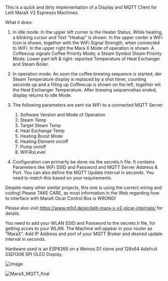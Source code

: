 This is a quick and dirty implementation of a Display and MQTT Client for Lelit MaraX V2 Espresso Machines.

What it does: 

1) In idle mode:
In the upper left corner is the Heater Status. While heating, a blinking cursor and Text "Heatup" is shown.
In the upper center a WiFi Icon is shown, together with the WiFi Signal Strength, when connected to WiFi.
In the upper right the Mara X Mode of operation is shown. A Coffeecup signals Coffee Priority Mode; a Steam Symbol Steam Priority Mode.
Lower part left & right: reported Temperature of Heat Exchanger and Steam Boiler.

2) In operation mode:
As soon the coffee brewing sequence is started, der Steam Temperature display is replaced by a shot timer, counting seconds up and a filling up Coffeecup is shown on the left, together wit the Heat Exchanger Temperature.
After brewing sequencehas ended, display returns to idle Mode. 

3) The following parameters are sent via WiFi to a connected MQTT Server

      1. Software Version and Mode of Operation
      2. Steam Temp
      3. Target Steam Temp
      4. Heat Exchange Temp
      5. Heating Boost Mode
      6. Heating Element on/off
      7. Pump on/off
      8. WiFiRxLevel

4. Configuration can primarily be done via the secrets.h file.
   It contains Parameters like WiFi SSID and Password and MQTT Server Address & Port. You can also define the MQTT Update Interval in seconds.
   You need to match this based on your requirements.

   

Despite many other similar projects, this one is using the correct wiring and coding!
Please TAKE CARE, as most information in the Web regarding how to interface with MaraX Gicar Control Box is WRONG! 

Please also visit https://www.m1n1.de/en/lelit-mara-x-v2-gicar-internals/ for details.

You need to add your WLAN SSID and Password to the secrets.h file, for getting acces to your WLAN. The Machine will appear in your router as "MaraX".
Add IP Address and port of your MQTT Broker and desired update interval in seconds.  

Hardware used is an ESP8266 on a Wemos D1 clone and 128x64 Adafruit SSD1306 SPI OLED Display.

![image](https://github.com/dougie996/M1N1MaraX_MQTT/assets/117717919/8c066df9-6e21-4d42-b458-7699bd4b0714)


![MaraX_MQTT_final](https://github.com/dougie996/M1N1MaraX_MQTT/assets/117717919/41279506-7fa4-4b17-8ba5-9439497c996f)

